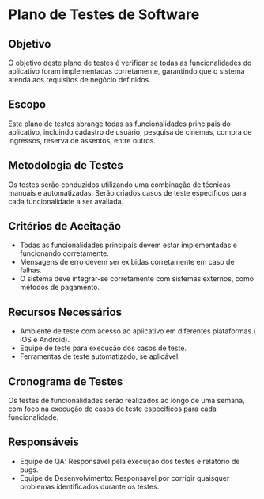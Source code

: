 # Plano de Testes de Software

## Objetivo
O objetivo deste plano de testes é verificar se todas as funcionalidades do aplicativo foram implementadas corretamente, garantindo que o sistema atenda aos requisitos de negócio definidos.

## Escopo
Este plano de testes abrange todas as funcionalidades principais do aplicativo, incluindo cadastro de usuário, pesquisa de cinemas, compra de ingressos, reserva de assentos, entre outros.

## Metodologia de Testes
Os testes serão conduzidos utilizando uma combinação de técnicas manuais e automatizadas. Serão criados casos de teste específicos para cada funcionalidade a ser avaliada.

## Critérios de Aceitação
- Todas as funcionalidades principais devem estar implementadas e funcionando corretamente.
- Mensagens de erro devem ser exibidas corretamente em caso de falhas.
- O sistema deve integrar-se corretamente com sistemas externos, como métodos de pagamento.

## Recursos Necessários
- Ambiente de teste com acesso ao aplicativo em diferentes plataformas ( iOS e Android).
- Equipe de teste para execução dos casos de teste.
- Ferramentas de teste automatizado, se aplicável.

## Cronograma de Testes
Os testes de funcionalidades serão realizados ao longo de uma semana, com foco na execução de casos de teste específicos para cada funcionalidade.

## Responsáveis
- Equipe de QA: Responsável pela execução dos testes e relatório de bugs.
- Equipe de Desenvolvimento: Responsável por corrigir quaisquer problemas identificados durante os testes.










